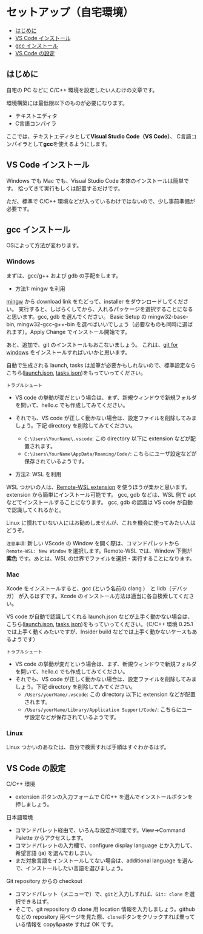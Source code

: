 # セットアップ（自宅環境）

- [はじめに](#はじめに)
- [VS Code インストール](#vs-code-インストール)
- [gcc インストール](#gcc-インストール)
- [VS Code の設定](#vs-code-の設定)

## はじめに

自宅の PC などに C/C++ 環境を設定したい人むけの文章です。

環境構築には最低限以下のものが必要になります。
- テキストエディタ
- C言語コンパイラ

ここでは、テキストエディタとして**Visual Studio Code（VS Code）**、
C言語コンパイラとして**gcc**を使えるようにします。

## VS Code インストール
Windows でも Mac でも、Visual Studio Code 本体のインストールは簡単です。
拾ってきて実行もしくは配置するだけです。

ただ、標準で C/C++ 環境などが入っているわけではないので、少し事前準備が必要です。

## gcc インストール
OSによって方法が変わります。

### Windows

まずは、gcc/g++ および gdb の手配をします。

* 方法1: mingw を利用

[mingw](http://www.mingw.org/) から download link をたどって、installer をダウンロードしてください。
実行すると、しばらくしてから、入れるパッケージを選択することになると思います。gcc, gdb を選んでください。
Basic Setup の mingw32-base-bin, mingw32-gcc-g++-bin を選べばいいでしょう（必要なものも同時に選ばれます）。Apply Change でインストール開始です。

あと、追加で、git のインストールもおこないましょう。
これは、[git for windows](https://gitforwindows.org/) をインストールすればいいかと思います。

自動で生成される launch, tasks は加筆が必要かもしれないので、標準設定ならこちら([launch.json](win/launch.json), [tasks.json](win/tasks.json))をもっていってください。

`トラブルシュート`

* VS code の挙動が変だという場合は、まず、新規ウィンドウで新規フォルダを開いて、hello.c でも作成してみてください。
* それでも、VS code が正しく動かない場合は、設定ファイルを削除してみましょう。下記 directory を削除してみてください。
  * `C:\Users\YourName\.vscode`: この directory 以下に extension などが配置されます。
  * `C:\Users\YourName\AppData/Roaming/Code/`: こちらにユーザ設定などが保存されているようです。

* 方法2: WSL を利用

WSL つかいの人は、[Remote-WSL extension](https://marketplace.visualstudio.com/items?itemName=ms-vscode-remote.remote-wsl) を使うほうが楽かと思います。extension から簡単にインストール可能です。
gcc, gdb などは、WSL 側で apt などでインストールすることになります。
gcc, gdb の認識は VS code が自動で認識してくれるかと。

Linux に慣れていない人にはお勧めしませんが、これを機会に使ってみたい人はどうぞ。

`注意事項`: 新しい VScode の Window を開く際は、コマンドパレットから `Remote-WSL: New Window` を選択します。Remote-WSL では、Window 下側が **紫色** です。あとは、WSL の世界でファイルを選択・実行することになります。


### Mac 

Xcode をインストールすると、gcc (という名前の clang )　と lldb（デバッガ） が入るはずです。Xcode のインストール方法は適当に各自検索してください。

VS code が自動で認識してくれる launch.json などが上手く動かない場合は、こちら([launch.json](maclldb/launch.json), [tasks.json](maclldb/tasks.json))をもっていってください。（C/C++ 環境 0.25.1 では上手く動くみたいですが、Insider build などでは上手く動かないケースもあるようです）

`トラブルシュート`

* VS code の挙動が変だという場合は、まず、新規ウィンドウで新規フォルダを開いて、hello.c でも作成してみてください。
* それでも、VS code が正しく動かない場合は、設定ファイルを削除してみましょう。下記 directory を削除してみてください。
  * `/Users/yourName/.vscode`: この directory 以下に extension などが配置されます。
  * `/Users/yourName/Library/Application Support/Code/`: こちらにユーザ設定などが保存されているようです。

### Linux

Linux つかいのあなたは、自分で検索すれば手順はすぐわかるはず。

## VS Code の設定

C/C++ 環境

* extension ボタンの入力フォームで C/C++ を選んでインストールボタンを押しましょう。

日本語環境

* コマンドパレット経由で、いろんな設定が可能です。View->Command Palette からアクセスします。
* コマンドパレットの入力欄で、configure display language とか入力して、希望言語 (ja) を選んでおしまい。
* まだ対象言語をインストールしてない場合は、additional language を選んで、インストールしたい言語を選びましょう。


Git repository からの checkout

* コマンドパレット（メニューで）で、`git`と入力しすれば、`Git: clone` を選択できるはず。
* そこで、git repository の clone 用 location 情報を入力しましょう。github などの repository 用ページを見た際、`clone`ボタンをクリックすれば乗っている情報を copy&paste すれば OK です。


